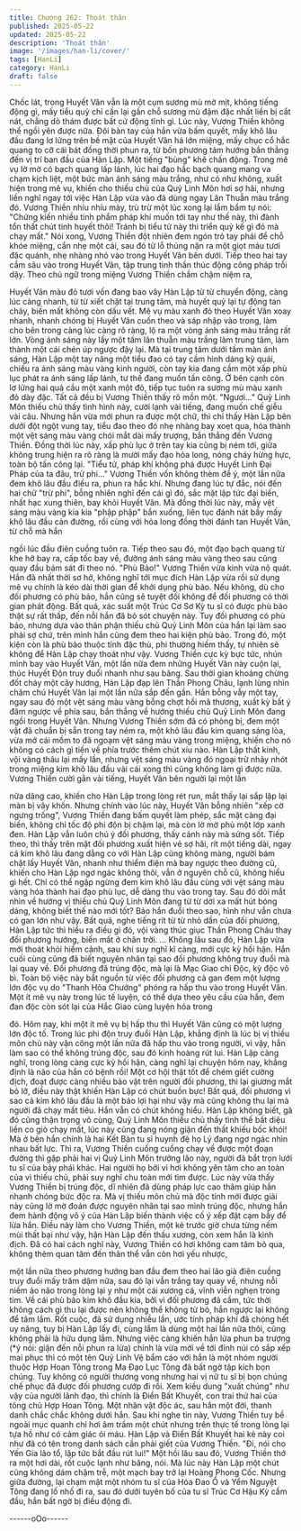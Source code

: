```yaml
---
title: Chương 262: Thoát thân
published: 2025-05-22
updated: 2025-05-22
description: 'Thoát thân'
image: '/images/han-li/cover/'
tags: [HanLi]
category: HanLi
draft: false
---
```


Chốc lát, trong Huyết Vân vẫn là một cụm sương mù mờ mịt,
không tiếng động gì, mấy tiểu quỷ chỉ cần lại gần chỗ sương mù
đậm đặc nhất liền bị cắt nát, chẳng dò thám được bất cứ động
tĩnh gì.
Lúc này, Vương Thiền không thể ngồi yên được nữa. Đôi bàn tay
của hắn vừa bấm quyết, mấy khô lâu đầu đang lơ lửng trên bề
mặt của Huyết Vân há lớn miệng, mấy chục cổ hắc quang to cỡ
cái bát đồng thời phun ra, từ bốn phương tám hướng bắn thẳng
đến vị trí ban đầu của Hàn Lập.
Một tiếng "bùng" khẽ chấn động.
Trong mê vụ lờ mờ có bạch quang lấp lánh, lúc hai đạo hắc bạch
quang mang va chạm kịch liệt, một bức màn ánh sáng màu trắng,
như có như không, xuất hiện trong mê vụ, khiến cho thiếu chủ
của Quỷ Linh Môn hơi sợ hãi, nhưng liền nghĩ ngay tới việc Hàn
Lập vừa vào đã dùng ngay Lân Thuẫn màu trắng đó.
Vương Thiền nhíu nhíu mày, trù trừ một lúc xong lại lẩm bẩm tự
nói:
"Chứng kiến nhiều tinh phẩm pháp khí muốn tới tay như thế này,
thì đành tổn thất chút tinh huyết thôi! Tránh bị tiểu tử này thi triển
quỷ kế gì đó mà chạy mất."
Nói xong, Vương Thiền đột nhiên đem ngón trỏ tay phải để chỗ
khóe miệng, cắn nhẹ một cái, sau đó từ lỗ thủng nặn ra một giọt
máu tươi đặc quánh, nhẹ nhàng nhỏ vào trong Huyết Vân bên
dưới. Tiếp theo hai tay cắm sâu vào trong Huyết Vân, tập trung
tinh thần thúc động công pháp trỗi dậy.
Theo chú ngữ trong miệng Vương Thiền chầm chậm niệm ra,

Huyết Vân màu đỏ tươi vốn đang bao vây Hàn Lập từ từ chuyển
động, càng lúc càng nhanh, từ từ xiết chặt tại trung tâm, mà huyết
quỷ lại tự động tan chảy, biến mất không còn dấu vết.
Mê vụ màu xanh đỏ theo Huyết Vân xoay nhanh, nhanh chóng bị
Huyết Vân cuốn theo và sáp nhập vào trong, làm cho bên trong
càng lúc càng rõ ràng, lộ ra một vòng ánh sáng màu trắng rất lớn.
Vòng ánh sáng này lấy một tấm lân thuẫn màu trắng làm trung
tâm, làm thành một cái chén úp ngược đậy lại.
Mà tại trung tâm dưới tấm màn ánh sáng, Hàn Lập một tay nâng
một tiểu đao có tay cầm hình dáng kỳ quái, chiếu ra ánh sáng
màu vàng kinh người, còn tay kia đang cầm một xấp phù lục phát
ra ánh sáng lấp lánh, tư thế đang muốn tấn công. Ở bên cạnh còn
lơ lửng hai quả cầu một xanh một đỏ, tiếp tục tuôn ra sương mù
màu xanh đỏ dày đặc. Tất cả đều bị Vương Thiền thấy rõ mồn
một.
"Ngươi…" Quỷ Linh Môn thiếu chủ thấy tình hình này, cười lạnh
vài tiếng, đang muốn chế giễu vài câu.
Nhưng hắn vừa mới phun ra được một chữ, thì chỉ thấy Hàn Lập
bên dưới đột ngột vung tay, tiểu đao theo đó nhẹ nhàng bay xoẹt
qua, hóa thành một vệt sáng màu vàng chói mắt dài mấy trượng,
bắn thẳng đến Vương Thiền. Đồng thời lúc này, xấp phù lục ở
trên tay kia cũng bị ném tới, giữa không trung hiện ra rõ ràng là
mười mấy đạo hỏa long, nóng cháy hừng hực, toàn bộ tấn công
lại.
"Tiểu tử, pháp khí không phá được Huyết Linh Đại Pháp của ta
đâu, trừ phi…"
Vương Thiền vốn không thèm để ý, một lần nữa đem khô lâu đầu
điều ra, phun ra hắc khí. Nhưng đang lúc tự đắc, nói đến hai chữ
"trừ phi", bỗng nhiên nghĩ đến cái gì đó, sắc mặt lập tức đại biến,
nhất hạc xung thiên, bay khỏi Huyết Vân.
Mà đồng thời lúc này, mấy vệt sáng màu vàng kia kia "phập phập"
bắn xuống, liên tục đánh nát bấy mấy khô lâu đầu cản đường, rồi
cùng với hỏa long đồng thời đánh tan Huyết Vân, từ chỗ mà hắn

ngồi lúc đầu điên cuồng tuôn ra. Tiếp theo sau đó, một đạo bạch
quang từ khe hở bay ra, cấp tốc bay về, đường ánh sáng màu
vàng theo sau cũng quay đầu bám sát đi theo nó.
"Phù Bảo!" Vương Thiền vừa kinh vừa nộ quát.
Hắn đã nhất thời sơ hở, không nghĩ tới mục đích Hàn Lập vừa rồi
sử dụng mê vụ chính là kéo dài thời gian để khởi dụng phù bảo.
Nếu không, dù cho đối phương có phù bảo, hắn cũng sẽ tuyệt đối
không để đối phương có thời gian phát động. Bất quá, xác suất
một Trúc Cơ Sơ Kỳ tu sĩ có được phù bảo thật sự rất thấp, đến
nỗi hắn đã bỏ sót chuyện này.
Tuy đối phương có phù bảo, nhưng dựa vào thân phận thiếu chủ
Quỷ Linh Môn của hắn lại làm sao phải sợ chứ, trên mình hắn
cũng đem theo hai kiện phù bảo. Trong đó, một kiện còn là phù
bảo thuộc tính đặc thù, phi thường hiếm thấy, tự nhiên sẽ không
để Hàn Lập chạy thoát như vậy.
Vương Thiền cực kỳ bực tức, nhún mình bay vào Huyết Vân, một
lần nữa đem những Huyết Vân này cuộn lại, thúc Huyết Độn truy
đuổi nhanh như sau băng.
Sau thời gian khoảng chừng đốt cháy một cây hương, Hàn Lập
đạp lên Thần Phong Châu, lạnh lùng nhìn chăm chú Huyết Vân lại
một lần nữa sắp đến gần. Hắn bỗng vẫy một tay, ngay sau đó một
vệt sáng màu vàng bỗng chợt hồi mã thương, xuất kỳ bất ý đâm
ngược về phía sau, bắn thẳng về hướng thiếu chủ Quỷ Linh Môn
đang ngồi trong Huyết Vân.
Nhưng Vương Thiền sớm đã có phòng bị, đem một vật đã chuẩn
bị sẵn trong tay ném ra, một khô lâu đầu kim quang sáng lòa, vừa
mở cái mồm to đã ngoạm vệt sáng màu vàng trong miệng, khiến
cho nó không có cách gì tiến về phía trước thêm chút xíu nào.
Hàn Lập thất kinh, vội vàng thâu lại mấy lần, nhưng vệt sáng màu
vàng đó ngoại trừ nhảy nhót trong miệng kim khô lâu đầu vài cái
xong thì cũng không làm gì được nữa.
Vương Thiền cười gằn vài tiếng, Huyết Vân bên người lại một lần

nữa dâng cao, khiến cho Hàn Lập trong lòng rét run, mắt thấy lại
sắp lập lại màn bị vây khốn. Nhưng chính vào lúc này, Huyết Vân
bỗng nhiên "xếp cờ ngưng trống", Vương Thiền đang bấm quyết
làm phép, sắc mặt càng đại biến, không chỉ tốc độ phi độn bị
chậm lại, mà còn lờ mờ phủ một lớp xanh đen.
Hàn Lập vẫn luôn chú ý đối phương, thấy cảnh này mà sửng sốt.
Tiếp theo, thì thấy trên mặt đối phương xuất hiện vẻ sợ hãi, rít
một tiếng dài, ngay cả kim khô lâu đang dằng co với Hàn Lập
cũng không màng, người bám chặt lấy Huyết Vân, nhanh như
thiểm điện mà bay ngược theo đường cũ, khiến cho Hàn Lập ngơ
ngác không thôi, vẫn ở nguyên chỗ cũ, không hiểu gì hết.
Chỉ có thể ngập ngừng đem kim khô lâu đầu cùng với vệt sáng
màu vàng hóa thành hai đạo phù lục, dễ dàng thu vào trong tay.
Sau đó dõi mắt nhìn về hướng vị thiếu chủ Quỷ Linh Môn đang từ
từ dời xa mất hút bóng dáng, không biết thế nào mới tốt?
Bảo hắn đuổi theo sao, hình như vẫn chưa có gan lớn như vậy.
Bất quá, nghe tiếng rít từ từ nhỏ dần của đối phương, Hàn Lập
tức thì hiểu ra điều gì đó, vội vàng thúc giục Thần Phong Châu
thay đổi phương hướng, biến mất ở chân trời.
…
Không lâu sau đó, Hàn Lập vừa mới thoát khỏi hiểm cảnh, sau khi
suy nghĩ kĩ càng, mới cực kỳ hối hận.
Hắn cuối cùng cũng đã biết nguyên nhân tại sao đối phương
không truy đuổi mà lại quay về. Đối phương đã trúng độc, mà lại
là Mạc Giao chi Độc, kỳ độc vô bì.
Toàn bộ việc này bắt nguồn từ việc đối phương cả gan đem một
lượng lớn độc vụ do "Thanh Hỏa Chướng" phóng ra hấp thu vào
trong Huyết Vân.
Một ít mê vụ này trong lúc tế luyện, có thể dựa theo yêu cầu của
hắn, đem đan độc còn sót lại của Hắc Giao cùng luyện hóa trong

đó. Hôm nay, khi một ít mê vụ bị hấp thu thì Huyết Vân cũng có
một lượng lớn độc tố. Trong lúc phi độn truy đuổi Hàn Lập, khẳng
định là lúc bị vị thiếu môn chủ này vận công một lần nữa đã hấp
thu vào trong người, vì vậy, hắn làm sao có thể không trúng độc,
sau đó kinh hoàng rút lui.
Hàn Lập càng nghĩ, trong lòng càng cực kỳ hối hận, càng nghĩ lại
chuyện hôm nay, khẳng định là não của hắn có bệnh rồi! Một cơ
hội thật tốt để chém giết cường địch, đoạt được càng nhiều bảo
vật trên người đối phương, thì lại giương mắt bỏ lỡ, điều này thật
khiến Hàn Lập có chút buồn bực!
Bất quá, đối phương vì sao cả kim khô lâu đầu là một bảo lợi hại
như vậy mà cũng không thu lại mà người đã chạy mất tiêu. Hắn
vẫn có chút không hiểu.
Hàn Lập không biết, gã đó cũng thận trọng vô cùng, Quỷ Linh
Môn thiếu chủ thấy tình thế bất diệu liền co giò chạy mất, lúc này
cũng đang nóng giận đến thất khiếu bốc khói! Mà ở bên hắn
chính là hai Kết Bàn tu sĩ huynh đệ họ Lý đang ngơ ngác nhìn
nhau bất lực.
Thì ra, Vương Thiền cuống cuồng chạy về được một đoạn đường
thì gặp phải hai vị Quỷ Linh Môn trưởng lão này, người đã bắt trọn
lưới tu sĩ của bảy phái khác. Hai người họ bởi vì hơi không yên
tâm cho an toàn của vì thiếu chủ, phải suy nghĩ chu toàn mới tìm
được.
Lúc này vừa thấy Vương Thiền bị trúng độc, dĩ nhiên đã dùng
pháp lực cao thâm giúp hắn nhanh chóng bức độc ra.
Mà vị thiếu môn chủ mà độc tính mới được giải này cũng lờ mờ
đoán được nguyên nhân tại sao mình trúng độc, nhưng hắn đem
hành động vô ý của Hàn Lập biến thành việc cố ý xếp đặt cạm
bẫy để lừa hắn. Điều này làm cho Vương Thiền, một kẻ trước giờ
chưa từng nếm mùi thất bại như vậy, hận Hàn Lập đến thấu
xương, còn xem hắn là kình địch.
Đã có hai cách nghĩ này, Vương Thiền có hơi không cam tâm bỏ
qua, không thèm quan tâm đến thân thể vẫn còn hơi yếu nhược,

một lần nữa theo phương hướng ban đầu đem theo hai lão già
điên cuồng truy đuổi mấy trăm dặm nữa, sau đó lại vẫn trắng tay
quay về, nhưng nỗi niềm ảo não trong lòng lại y như một cái
xương cá, vĩnh viễn nghẹn trong tim.
Về cái phù bảo kim khô đầu kia, bởi vì đối phương đã cầm, tức
thời không cách gì thu lại được nên không thể không từ bỏ, hắn
ngược lại không để tâm lắm. Rốt cuộc, đã sử dụng nhiều lần, ước
tính pháp khí đã chóng hết uy năng, tuy bị Hàn Lập lấy đi, cùng
lắm là dùng một hai lần nữa thôi, cũng không phải là hữu dụng
lắm.
Nhưng việc càng khiến hắn lửa phun ba trượng (*ý nói: giận đến
nỗi phun ra lửa) chính là vừa mới về tới đỉnh núi có sắp xếp mai
phục thì có một tên Quỷ Linh Vệ bẩm cáo với hắn là một nhóm
người thuộc Hợp Hoan Tông trong Ma Đạo Lục Tông đã bất ngờ
tập kích bọn chúng.
Tuy không có người thương vong nhưng hai vị nữ tu sĩ bị bọn
chúng chế phục đã được đối phương cướp đi rồi. Xem kiều dung
"xuất chúng" như vậy của người lãnh đạo, thì chính là Điền Bất
Khuyết, con trai thứ hai của tông chủ Hợp Hoan Tông. Một nhân
vật độc ác, sau hắn một đời, thanh danh chắc chắc không dưới
hắn.
Sau khi nghe tin này, Vương Thiền tuy bề ngoài mục quanh chỉ
hơi âm trầm một chút nhưng trên thực tế trong lòng lại tựa hồ như
có cảm giác ói máu. Hàn Lập và Điền Bất Khuyết hai kẻ này coi
như đã có tên trong danh sách cần phải giết của Vương Thiền.
"Đi, nói cho Yến Gia lão tổ, lập tức bắt đầu rút lui!" Một hồi lâu sau
đó, Vương Thiền thở ra một hơi dài, rốt cuộc lạnh như băng, nói.
Mà lúc này Hàn Lập một chút cũng không dám chậm trễ, một
mạch bay trở lại Hoàng Phong Cốc. Nhưng giữa đường, lại chạm
mặt một nhóm tu sĩ của Hóa Đao Ổ và Yểm Nguyệt Tông đang lố
nhố đi ra, sau đó dưới tuyên bố của tu sĩ Trúc Cơ Hậu Kỳ cầm
đầu, hắn bất ngờ bị điều động đi.

------oOo------
